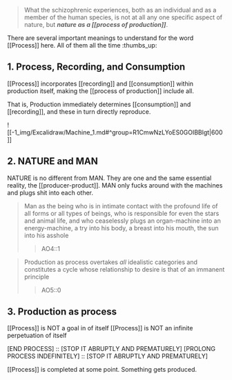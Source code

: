> What the schizophrenic experiences, both as an individual and as a member of the human species, is not at all any one specific aspect of nature, but ***nature as a [[process of production]]***.

There are several important meanings to understand for the word [[Process]] here. All of them all the time :thumbs_up:
## 1. Process, Recording, and Consumption
[[Process]] incorporates [[recording]] and [[consumption]] within production itself, making the [[process of production]] include all.

That is, Production immediately determines [[consumption]] and [[recording]], and these in turn directly reproduce.

![[-1_img/Excalidraw/Machine_1.md#^group=R1CmwNzLYoES0GOIBBlgt|600]]

## 2. NATURE and MAN
NATURE is no different from MAN. They are one and the same essential reality, the [[producer-product]]. MAN only fucks around with the machines and plugs shit into each other.

> Man as the being who is in intimate contact with the profound life of all forms or all types of beings, who is responsible for even the stars and animal life, and who ceaselessly plugs an organ-machine into an energy-machine, a try into his body, a breast into his mouth, the sun into his asshole
> >AO4::1

> Production as process overtakes *all* idealistic categories and constitutes a cycle whose relationship to desire is that of an immanent principle
> >AO5::0
## 3. Production as process
[[Process]] is NOT a goal in of itself
[[Process]] is NOT an infinite perpetuation of itself

[END PROCESS] :: [STOP IT ABRUPTLY AND PREMATURELY]
[PROLONG PROCESS INDEFINITELY] :: [STOP IT ABRUPTLY AND PREMATURELY]

[[Process]] is completed at some point. Something gets produced.